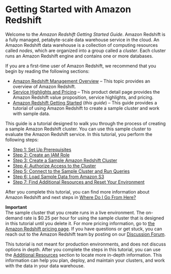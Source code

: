 # Getting Started with Amazon Redshift<a name="getting-started"></a>

 Welcome to the *Amazon Redshift Getting Started Guide*\. Amazon Redshift is a fully managed, petabyte\-scale data warehouse service in the cloud\. An Amazon Redshift data warehouse is a collection of computing resources called *nodes*, which are organized into a group called a *cluster*\. Each cluster runs an Amazon Redshift engine and contains one or more databases\. 

 If you are a first\-time user of Amazon Redshift, we recommend that you begin by reading the following sections: 
+ [Amazon Redshift Management Overview](https://docs.aws.amazon.com/redshift/latest/mgmt/overview.html) – This topic provides an overview of Amazon Redshift\.
+ [Service Highlights and Pricing](https://aws.amazon.com/redshift/) – This product detail page provides the Amazon Redshift value proposition, service highlights, and pricing\.
+ [Amazon Redshift Getting Started](https://docs.aws.amazon.com/redshift/latest/gsg/) \(*this guide*\) – This guide provides a tutorial of using Amazon Redshift to create a sample cluster and work with sample data\.

 This guide is a tutorial designed to walk you through the process of creating a sample Amazon Redshift cluster\. You can use this sample cluster to evaluate the Amazon Redshift service\. In this tutorial, you perform the following steps:  
+ [Step 1: Set Up Prerequisites](rs-gsg-prereq.md)
+ [Step 2: Create an IAM Role](rs-gsg-create-an-iam-role.md)
+ [Step 3: Create a Sample Amazon Redshift Cluster](rs-gsg-launch-sample-cluster.md)
+ [Step 4: Authorize Access to the Cluster](rs-gsg-authorize-cluster-access.md)
+ [Step 5: Connect to the Sample Cluster and Run Queries](rs-gsg-connect-to-cluster.md)
+ [Step 6: Load Sample Data from Amazon S3](rs-gsg-create-sample-db.md)
+ [Step 7: Find Additional Resources and Reset Your Environment](rs-gsg-clean-up-tasks.md)

After you complete this tutorial, you can find more information about Amazon Redshift and next steps in [Where Do I Go From Here?](rs-gsg-clean-up-tasks.md#rs-gsg-where-do-i-go)

**Important**  
The sample cluster that you create runs in a live environment\. The on\-demand rate is $0\.25 per hour for using the sample cluster that is designed in this tutorial until you delete it\. For more pricing information, go to [the Amazon Redshift pricing page](https://aws.amazon.com/redshift/pricing/)\. If you have questions or get stuck, you can reach out to the Amazon Redshift team by posting on our [Discussion Forum](https://forums.aws.amazon.com/forum.jspa?forumID=155)\.

 This tutorial is not meant for production environments, and does not discuss options in depth\. After you complete the steps in this tutorial, you can use the [Additional Resources](rs-gsg-clean-up-tasks.md#rs-gsg-additional-resources) section to locate more in\-depth information\. This information can help you plan, deploy, and maintain your clusters, and work with the data in your data warehouse\. 